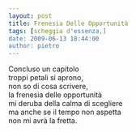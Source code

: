 ```yaml
---
layout: post
title: Frenesia Delle Opportunità
tags: [scheggia d'essenza,]
date: 2009-06-13 18:44:00
author: pietro
---
```

Concluso un capitolo<br/>troppi petali si aprono,<br/>non so di cosa scrivere,<br/>la frenesia delle opportunità<br/>mi deruba della calma di scegliere<br/>ma anche se il tempo non aspetta<br/>non mi avrà la fretta.
